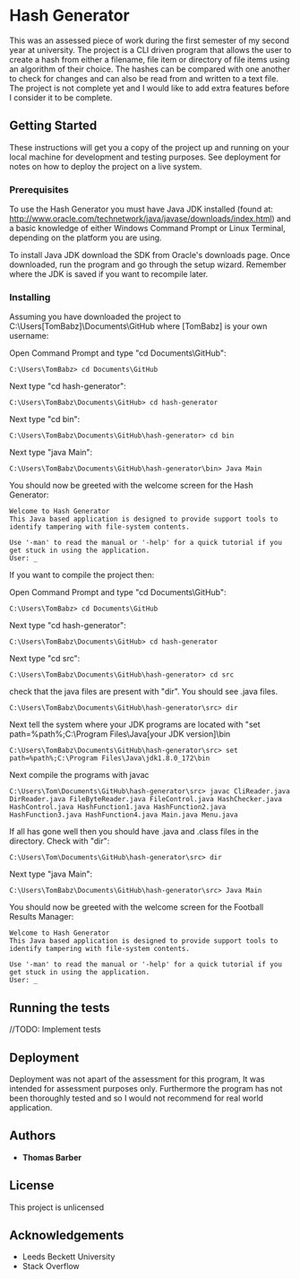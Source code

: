 # Hash Generator

This was an assessed piece of work during the first semester of my second year at university. The project is a CLI driven program that allows the user to create a hash from either a filename, file item or directory of file items using an algorithm of their choice. The hashes can be compared with one another to check for changes and can also be read from and written to a text file. The project is not complete yet and I would like to add extra features before I consider it to be complete.

## Getting Started

These instructions will get you a copy of the project up and running on your local machine for development and testing purposes. See deployment for notes on how to deploy the project on a live system.

### Prerequisites

To use the Hash Generator you must have Java JDK installed (found at: http://www.oracle.com/technetwork/java/javase/downloads/index.html) and a basic knowledge of either Windows Command Prompt or Linux Terminal, depending on the platform you are using.

To install Java JDK download the SDK from Oracle's downloads page. Once downloaded, run the program and go through the setup wizard. Remember where the JDK is saved if you want to recompile later.

### Installing
Assuming you have downloaded the project to C:\Users\[TomBabz]\Documents\GitHub where [TomBabz] is your own username:

Open Command Prompt and type "cd Documents\GitHub":
```
C:\Users\TomBabz> cd Documents\GitHub
```
Next type "cd hash-generator":
```
C:\Users\TomBabz\Documents\GitHub> cd hash-generator
```
Next type "cd bin":
```
C:\Users\TomBabz\Documents\GitHub\hash-generator> cd bin
```
Next type "java Main":
```
C:\Users\TomBabz\Documents\GitHub\hash-generator\bin> Java Main
```
You should now be greeted with the welcome screen for the Hash Generator:
```
Welcome to Hash Generator
This Java based application is designed to provide support tools to identify tampering with file-system contents.

Use '-man' to read the manual or '-help' for a quick tutorial if you get stuck in using the application.
User: _
```

If you want to compile the project then:

Open Command Prompt and type "cd Documents\GitHub":
```
C:\Users\TomBabz> cd Documents\GitHub
```
Next type "cd hash-generator":
```
C:\Users\TomBabz\Documents\GitHub> cd hash-generator
```
Next type "cd src":
```
C:\Users\TomBabz\Documents\GitHub\hash-generator> cd src
```
check that the java files are present with "dir". You should see .java files.
```
C:\Users\TomBabz\Documents\GitHub\hash-generator\src> dir
```
Next tell the system where your JDK programs are located with "set path=%path%;C:\Program Files\Java\[your JDK version]\bin
```
C:\Users\TomBabz\Documents\GitHub\hash-generator\src> set path=%path%;C:\Program Files\Java\jdk1.8.0_172\bin
```
Next compile the programs with javac
```
C:\Users\Tom\Documents\GitHub\hash-generator\src> javac CliReader.java DirReader.java FileByteReader.java FileControl.java HashChecker.java HashControl.java HashFunction1.java HashFunction2.java HashFunction3.java HashFunction4.java Main.java Menu.java
```
If all has gone well then you should have .java and .class files in the directory. Check with "dir":
```
C:\Users\Tom\Documents\GitHub\hash-generator\src> dir
```
Next type "java Main":
```
C:\Users\TomBabz\Documents\GitHub\hash-generator\src> Java Main
```
You should now be greeted with the welcome screen for the Football Results Manager:
```
Welcome to Hash Generator
This Java based application is designed to provide support tools to identify tampering with file-system contents.

Use '-man' to read the manual or '-help' for a quick tutorial if you get stuck in using the application.
User: _
```

## Running the tests

//TODO: Implement tests

## Deployment

Deployment was not apart of the assessment for this program, It was intended for assessment purposes only. Furthermore the program has not been thoroughly tested and so I would not recommend for real world application.

## Authors

* **Thomas Barber**

## License

This project is unlicensed

## Acknowledgements

* Leeds Beckett University
* Stack Overflow
